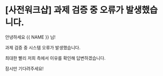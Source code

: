 # [사전워크샵] 과제 검증 중 오류가 발생했습니다.

안녕하세요 {{ NAME }} 님!

과제 검증 중 시스템 오류가 발생했습니다.

최대한 빨리 저희 측에서 이유를 확인해 답변하겠습니다. 

잠시만 기다려주세요!
